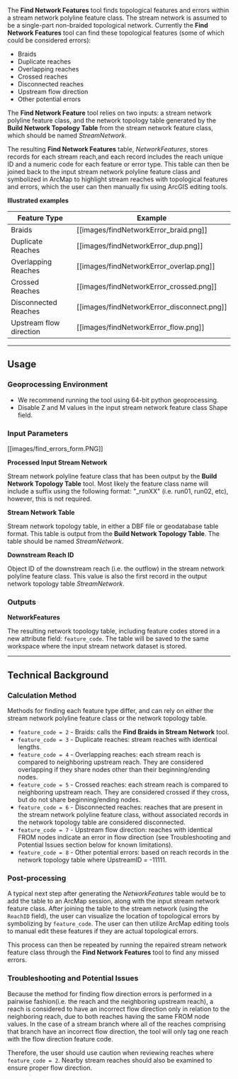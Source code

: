 The **Find Network Features** tool finds topological features and errors within a stream
network polyline feature class. The stream network  is assumed to be a single-part non-braided topological network. Currently the  **Find Network Features** tool can find these topological features (some of which could be considered errors):

* Braids
* Duplicate reaches
* Overlapping reaches 
* Crossed reaches
* Disconnected reaches
* Upstream flow direction
* Other potential errors

The **Find Network Feature** tool relies on two inputs: a stream network polyline
 feature class, and the network topology table generated by the **Build Network 
 Topology Table** from the stream network feature class, which should be named
 _StreamNetwork_.

The resulting **Find Network Features** table, _NetworkFeatures_, stores records for 
each stream reach,and each record includes the reach unique ID and a numeric code 
for each feature or error type. This table can then be joined back to the input stream network polyline feature class and symbolized in ArcMap to highlight stream reaches with topological features and errors, which the user can then manually fix using ArcGIS editing tools.

**Illustrated examples**

| Feature Type            | Example                                   |
| ----------------------- | ----------------------------------------- |
| Braids                  | [[images/findNetworkError_braid.png]]     |
| Duplicate Reaches       | [[images/findNetworkError_dup.png]]       |
| Overlapping Reaches     | [[images/findNetworkError_overlap.png]]   |  
| Crossed Reaches         | [[images/findNetworkError_crossed.png]]   |
| Disconnected Reaches    | [[images/findNetworkError_disconnect.png]]|
| Upstream flow direction | [[images/findNetworkError_flow.png]]      |

_______________________________________________________________________
## Usage

### Geoprocessing Environment

* We recommend running the tool using 64-bit python geoprocessing.
* Disable Z and M values in the input stream network feature class Shape field.

### Input Parameters

[[images/find_errors_form.PNG]]

**Processed Input Stream Network**

Stream network polyline feature class that has been output by the **Build Network Topology Table** tool. Most likely the feature class name will include a suffix using the following format: "_runXX" (i.e. run01, run02, etc), however, this is not required.

**Stream Network Table**

Stream network topology table, in either a DBF file or geodatabase table format. This table is output from the **Build Network Topology Table**. The table should be named _StreamNetwork_.

**Downstream Reach ID**

Object ID of the downstream reach (i.e. the outflow) in the stream network polyline feature class. This value is also the first record in the output network topology table _StreamNetwork_.

### Outputs

**NetworkFeatures**

The resulting network topology table, including feature codes stored in a new attribute field: `feature_code`. The table will be saved to the same workspace where the input stream network dataset is stored.

_______________________________________________________________
## Technical Background

### Calculation Method

Methods for finding each feature type differ, and can rely on either the stream
network polyline feature class or the network topology table. 

* `feature_code = 2` - Braids: calls the **Find Braids in Stream Network** tool.
* `feature_code = 3` - Duplicate reaches: stream reaches with identical lengths.
* `feature_code = 4` - Overlapping reaches: each stream reach is compared to neighboring upstream reach. They are considered overlapping if they share nodes other than their beginning/ending nodes.
* `feature_code = 5` - Crossed reaches: each stream reach is compared to neighboring upstream reach. They are considered crossed if they cross, but do not share beginning/ending nodes.
* `feature_code = 6` - Disconnected reaches: reaches that are present in the stream network polyline feature class, without associated records in the network topology table are considered disconnected.
* `feature_code = 7` - Upstream flow direction: reaches with identical FROM nodes indicate an error in flow direction (see Troubleshooting and Potential Issues section below for known limitations).
* `feature_code = 8` - Other potential errors: based on reach records in the network topology table where UpstreamID = -11111.

### Post-processing

A typical next step after generating the _NetworkFeatures_ table would be to add the table to an ArcMap session, along with the input stream network feature class.  After joining the table to the stream network (using the `ReachID` field), the user can visualize the location of topological errors by symbolizing by `feature_code`. The user can then utilize ArcMap editing tools to manual edit these features if they are actual topological errors.

This process can then be repeated by running the repaired stream network feature class through the **Find Network Features** tool to find any missed errors. 

### Troubleshooting and Potential Issues

Because the method for finding flow direction errors is performed in a pairwise fashion(i.e. the reach and the neighboring upstream reach), a reach is considered to have an incorrect flow direction only in relation to the neighboring reach, due to both reaches having the same FROM node values. In the case of a stream branch where all of the reaches comprising that branch have an incorrect flow direction, the tool will only tag one reach with the flow direction feature code.

Therefore, the user should use caution when reviewing reaches where `feature_code = 2`. Nearby stream reaches should also be examined to ensure proper flow direction.